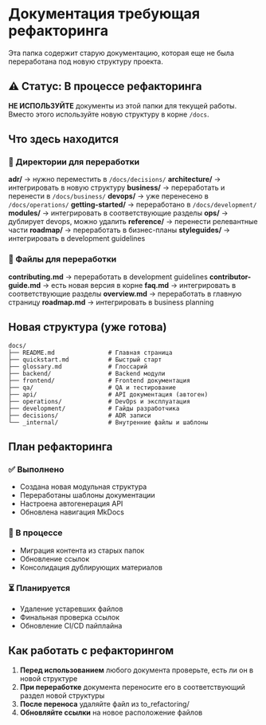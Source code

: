 # Документация требующая рефакторинга

Эта папка содержит старую документацию, которая еще не была переработана под новую структуру проекта.

## ⚠️ Статус: В процессе рефакторинга

**НЕ ИСПОЛЬЗУЙТЕ** документы из этой папки для текущей работы.
Вместо этого используйте новую структуру в корне `/docs`.

## Что здесь находится

### 📁 Директории для переработки

**adr/** → нужно переместить в `/docs/decisions/`
**architecture/** → интегрировать в новую структуру
**business/** → переработать и перенести в `/docs/business/`
**devops/** → уже перенесено в `/docs/operations/`
**getting-started/** → переработано в `/docs/development/`
**modules/** → интегрировать в соответствующие разделы
**ops/** → дублирует devops, можно удалить
**reference/** → перенести релевантные части
**roadmap/** → переработать в бизнес-планы
**styleguides/** → интегрировать в development guidelines

### 📄 Файлы для переработки

**contributing.md** → переработать в development guidelines
**contributor-guide.md** → есть новая версия в корне
**faq.md** → интегрировать в соответствующие разделы
**overview.md** → переработать в главную страницу
**roadmap.md** → интегрировать в business planning

## Новая структура (уже готова)

```
docs/
├── README.md               # Главная страница
├── quickstart.md           # Быстрый старт
├── glossary.md             # Глоссарий
├── backend/                # Backend модули
├── frontend/               # Frontend документация
├── qa/                     # QA и тестирование
├── api/                    # API документация (автоген)
├── operations/             # DevOps и эксплуатация
├── development/            # Гайды разработчика
├── decisions/              # ADR записи
└── _internal/              # Внутренние файлы и шаблоны
```

## План рефакторинга

### ✅ Выполнено
- Создана новая модульная структура
- Переработаны шаблоны документации
- Настроена автогенерация API
- Обновлена навигация MkDocs

### 🔄 В процессе
- Миграция контента из старых папок
- Обновление ссылок
- Консолидация дублирующих материалов

### ⏳ Планируется
- Удаление устаревших файлов
- Финальная проверка ссылок
- Обновление CI/CD пайплайна

## Как работать с рефакторингом

1. **Перед использованием** любого документа проверьте, есть ли он в новой структуре
2. **При переработке** документа переносите его в соответствующий раздел новой структуры
3. **После переноса** удаляйте файл из to_refactoring/
4. **Обновляйте ссылки** на новое расположение файлов